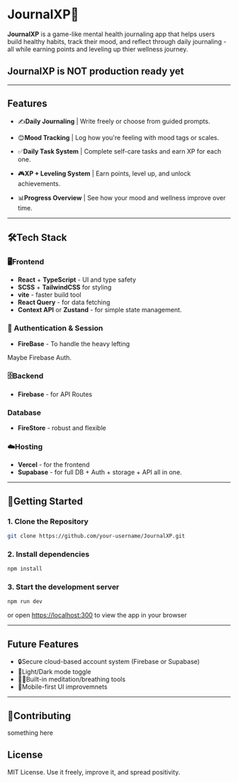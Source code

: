 # JournalXP🧠

**JournalXP** is a game-like mental health journaling app that helps users build healthy habits, track their mood, and reflect through daily journaling - all while earning points and leveling up thier wellness journey.

## JournalXP is NOT production ready yet

---

## Features

- ✍️**Daily Journaling** | Write freely or choose from guided prompts.

- 😊**Mood Tracking** | Log how you're feeling with mood tags or scales.

- ✅**Daily Task System** | Complete self-care tasks and earn XP for each one.

- 🎮**XP + Leveling System** | Earn points, level up, and unlock achievements.

- 📊**Progress Overview** | See how your mood and wellness improve over time.

---

## 🛠️Tech Stack

### 🖥️Frontend

- **React** + **TypeScript** - UI and type safety
- **SCSS** + **TailwindCSS** for styling
- **vite** - faster build tool
- **React Query** - for data fetching
- **Context API** or **Zustand** - for simple state management.

### 🔐 Authentication & Session

- **FireBase** - To handle the heavy lefting

Maybe Firebase Auth.

### 🗄️Backend

- **Firebase** - for API Routes

### Database

- **FireStore** - robust and flexible

### ☁️Hosting

- **Vercel** - for the frontend
- **Supabase** - for full DB + Auth + storage + API all in one.

---

## 🚀Getting Started

### 1. Clone the Repository

```bash
git clone https://github.com/your-username/JournalXP.git
```

### 2. Install dependencies

```bash
npm install
```

### 3. Start the development server

```bash
npm run dev
```

or open <https://localhost:300> to view the app in your browser

---

## Future Features

- 🔒Secure cloud-based account system (Firebase or Supabase)
- 🌙Light/Dark mode toggle
- 🧘‍♀️Built-in meditation/breathing tools
- 📱Mobile-first UI improvemnets

---

## 🙌Contributing

something here

## License

MIT License. Use it freely, improve it, and spread positivity.
